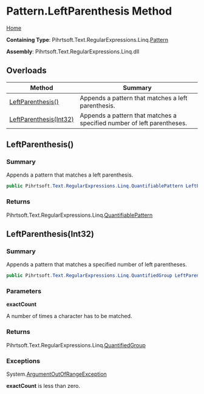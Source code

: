 # Pattern\.LeftParenthesis Method

[Home](../../../../../../README.md)

**Containing Type**: Pihrtsoft\.Text\.RegularExpressions\.Linq\.[Pattern](../README.md)

**Assembly**: Pihrtsoft\.Text\.RegularExpressions\.Linq\.dll

## Overloads

| Method | Summary |
| ------ | ------- |
| [LeftParenthesis()](#Pihrtsoft_Text_RegularExpressions_Linq_Pattern_LeftParenthesis) | Appends a pattern that matches a left parenthesis\. |
| [LeftParenthesis(Int32)](#Pihrtsoft_Text_RegularExpressions_Linq_Pattern_LeftParenthesis_System_Int32_) | Appends a pattern that matches a specified number of left parentheses\. |

## LeftParenthesis\(\) <a name="Pihrtsoft_Text_RegularExpressions_Linq_Pattern_LeftParenthesis"></a>

### Summary

Appends a pattern that matches a left parenthesis\.

```csharp
public Pihrtsoft.Text.RegularExpressions.Linq.QuantifiablePattern LeftParenthesis()
```

### Returns

Pihrtsoft\.Text\.RegularExpressions\.Linq\.[QuantifiablePattern](../../QuantifiablePattern/README.md)

## LeftParenthesis\(Int32\) <a name="Pihrtsoft_Text_RegularExpressions_Linq_Pattern_LeftParenthesis_System_Int32_"></a>

### Summary

Appends a pattern that matches a specified number of left parentheses\.

```csharp
public Pihrtsoft.Text.RegularExpressions.Linq.QuantifiedGroup LeftParenthesis(int exactCount)
```

### Parameters

**exactCount**

A number of times a character has to be matched\.

### Returns

Pihrtsoft\.Text\.RegularExpressions\.Linq\.[QuantifiedGroup](../../QuantifiedGroup/README.md)

### Exceptions

System\.[ArgumentOutOfRangeException](https://docs.microsoft.com/en-us/dotnet/api/system.argumentoutofrangeexception)

**exactCount** is less than zero\.


